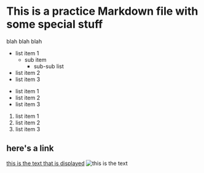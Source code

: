 # This is a practice Markdown file with some special stuff

blah blah blah

- list item 1
    * sub item
        - sub-sub list
- list item 2
- list item 3

* list item 1
* list item 2
* list item 3

1. list item 1
2. list item 2
3. list item 3

## here's a link

[this is the text that is displayed](www.example.com)
![this is the text](../../images/monkey_selfie.jpg)













